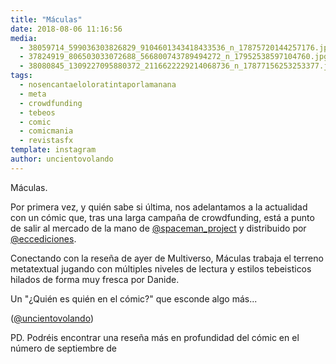 ```yaml
---
title: "Máculas"
date: 2018-08-06 11:16:56
media: 
  - 38059714_599036303826829_9104601343418433536_n_17875720144257176.jpg
  - 37824919_806503033072688_566800743789494272_n_17952538597104760.jpg
  - 38080845_1309227095880372_2116622229214068736_n_17877156253253377.jpg
tags: 
  - nosencantaeloloratintaporlamanana
  - meta
  - crowdfunding
  - tebeos
  - comic
  - comicmania
  - revistasfx
template: instagram
author: uncientovolando
---
```


Máculas.


Por primera vez, y quién sabe si última, nos adelantamos a la actualidad con un cómic que, tras una larga campaña de crowdfunding, está a punto de salir al mercado de la mano de [@spaceman_project](https://instagram.com/spaceman_project) y distribuido por [@eccediciones](https://instagram.com/eccediciones).


Conectando con la reseña de ayer de Multiverso, Máculas trabaja el terreno metatextual jugando con múltiples niveles de lectura y estilos tebeisticos hilados de forma muy fresca por Danide.


Un "¿Quién es quién en el cómic?" que esconde algo más...


([@uncientovolando](https://instagram.com/uncientovolando))


PD. Podréis encontrar una reseña más en profundidad del cómic en el número de septiembre de 
